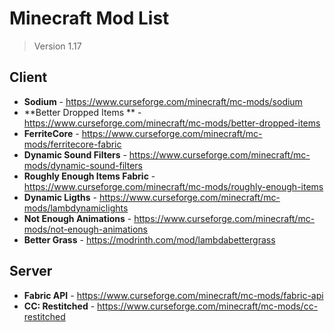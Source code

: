 # Minecraft Mod List

> Version 1.17

## Client

- **Sodium** - https://www.curseforge.com/minecraft/mc-mods/sodium
- **Better Dropped Items ** - https://www.curseforge.com/minecraft/mc-mods/better-dropped-items
-  **FerriteCore** - https://www.curseforge.com/minecraft/mc-mods/ferritecore-fabric
-  **Dynamic Sound Filters** - https://www.curseforge.com/minecraft/mc-mods/dynamic-sound-filters
-  **Roughly Enough Items Fabric** - https://www.curseforge.com/minecraft/mc-mods/roughly-enough-items
-  **Dynamic Ligths** - https://www.curseforge.com/minecraft/mc-mods/lambdynamiclights
-  **Not Enough Animations** - https://www.curseforge.com/minecraft/mc-mods/not-enough-animations
-  **Better Grass** - https://modrinth.com/mod/lambdabettergrass

## Server

- **Fabric API** - https://www.curseforge.com/minecraft/mc-mods/fabric-api
- **CC: Restitched** - https://www.curseforge.com/minecraft/mc-mods/cc-restitched



